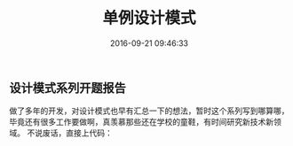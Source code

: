 ﻿---
title: 单例设计模式
date: 2016-09-21 09:46:33
categories: 设计模式
tags: [单例模式]
---
## 设计模式系列开题报告
做了多年的开发，对设计模式也早有汇总一下的想法，暂时这个系列写到哪算哪，毕竟还有很多工作要做啊，真羡慕那些还在学校的童鞋，有时间研究新技术新领域。
不说废话，直接上代码：